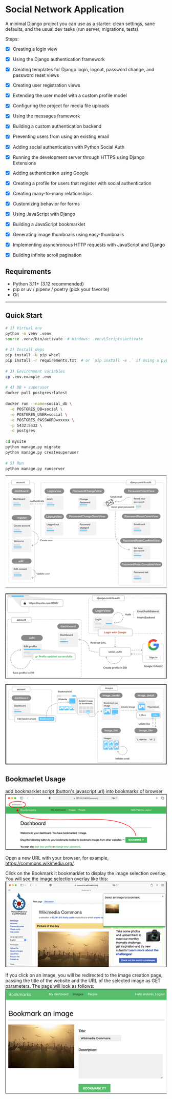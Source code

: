# Social Network Application

A minimal Django project you can use as a starter: clean settings, sane defaults, and the usual dev tasks (run server, migrations, tests).

Steps:

* [x] Creating a login view
* [x] Using the Django authentication framework
* [x] Creating templates for Django login, logout, password change, and password reset views
* [x] Creating user registration views
* [x] Extending the user model with a custom profile model
* [x] Configuring the project for media file uploads


* [x] Using the messages framework
* [x] Building a custom authentication backend
* [x] Preventing users from using an existing email
* [x] Adding social authentication with Python Social Auth
* [x] Running the development server through HTTPS using Django Extensions
* [x] Adding authentication using Google
* [x] Creating a profile for users that register with social authentication


* [x] Creating many-to-many relationships
* [x] Customizing behavior for forms
* [x] Using JavaScript with Django
* [x] Building a JavaScript bookmarklet
* [x] Generating image thumbnails using easy-thumbnails
* [x] Implementing asynchronous HTTP requests with JavaScript and Django
* [x] Building infinite scroll pagination

## Requirements
- Python 3.11+ (3.12 recommended)
- pip or uv / pipenv / poetry (pick your favorite)
- Git

---

## Quick Start

```bash
# 1) Virtual env
python -m venv .venv
source .venv/bin/activate  # Windows: .venv\Scripts\activate

# 2) Install deps
pip install -U pip wheel
pip install -r requirements.txt  # or `pip install -e .` if using a pyproject

# 3) Environment variables
cp .env.example .env

# 4) DB + superuser
docker pull postgres:latest

docker run --name=social_db \
  -e POSTGRES_DB=social \
  -e POSTGRES_USER=social \
  -e POSTGRES_PASSWORD=xxxxx \
  -p 5432:5432 \
  -d postgres
  
cd mysite
python manage.py migrate
python manage.py createsuperuser

# 5) Run
python manage.py runserver
```

![img.png](img.png)

![img_1.png](img_1.png)

![img_2.png](img_2.png)

## Bookmarlet Usage 

add bookmarklet script (button's javascript url) into bookmarks of browser
![img_3.png](img_3.png)

Open a new URL with your browser, for example, https://commons.wikimedia.org/.

Click on the Bookmark it bookmarklet to display the image selection overlay. You will see the image selection overlay like this:
![img_4.png](img_4.png)

If you click on an image, you will be redirected to the image creation page, passing the title of the website and the URL of the selected image as GET parameters. The page will look as follows:
![img_5.png](img_5.png)